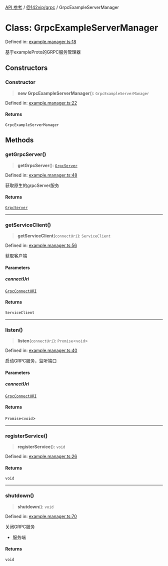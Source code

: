 [API 参考](../../../index.md) / [@142vip/grpc](../index.md) / GrpcExampleServerManager

# Class: GrpcExampleServerManager

Defined in: [example.manager.ts:18](https://github.com/142vip/core-x/blob/15d5bc9ef4bece78c0e60bdf074a2d245f625100/packages/grpc/src/example.manager.ts#L18)

基于exampleProto的GRPC服务管理器

## Constructors

### Constructor

> **new GrpcExampleServerManager**(): `GrpcExampleServerManager`

Defined in: [example.manager.ts:22](https://github.com/142vip/core-x/blob/15d5bc9ef4bece78c0e60bdf074a2d245f625100/packages/grpc/src/example.manager.ts#L22)

#### Returns

`GrpcExampleServerManager`

## Methods

### getGrpcServer()

> **getGrpcServer**(): [`GrpcServer`](GrpcServer.md)

Defined in: [example.manager.ts:48](https://github.com/142vip/core-x/blob/15d5bc9ef4bece78c0e60bdf074a2d245f625100/packages/grpc/src/example.manager.ts#L48)

获取原生的grpcServer服务

#### Returns

[`GrpcServer`](GrpcServer.md)

***

### getServiceClient()

> **getServiceClient**(`connectUri`): `ServiceClient`

Defined in: [example.manager.ts:56](https://github.com/142vip/core-x/blob/15d5bc9ef4bece78c0e60bdf074a2d245f625100/packages/grpc/src/example.manager.ts#L56)

获取客户端

#### Parameters

##### connectUri

[`GrpcConnectURI`](../enumerations/GrpcConnectURI.md)

#### Returns

`ServiceClient`

***

### listen()

> **listen**(`connectUri`): `Promise`\<`void`\>

Defined in: [example.manager.ts:40](https://github.com/142vip/core-x/blob/15d5bc9ef4bece78c0e60bdf074a2d245f625100/packages/grpc/src/example.manager.ts#L40)

启动GRPC服务，监听端口

#### Parameters

##### connectUri

[`GrpcConnectURI`](../enumerations/GrpcConnectURI.md)

#### Returns

`Promise`\<`void`\>

***

### registerService()

> **registerService**(): `void`

Defined in: [example.manager.ts:26](https://github.com/142vip/core-x/blob/15d5bc9ef4bece78c0e60bdf074a2d245f625100/packages/grpc/src/example.manager.ts#L26)

#### Returns

`void`

***

### shutdown()

> **shutdown**(): `void`

Defined in: [example.manager.ts:70](https://github.com/142vip/core-x/blob/15d5bc9ef4bece78c0e60bdf074a2d245f625100/packages/grpc/src/example.manager.ts#L70)

关闭GRPC服务
- 服务端

#### Returns

`void`
